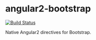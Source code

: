 # angular2-bootstrap

[![Build Status](https://travis-ci.org/SebastianM/angular2-bootstrap.svg)](https://travis-ci.org/SebastianM/angular2-bootstrap)

Native Angular2 directives for Bootstrap.
